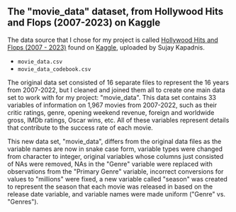 ## The "movie_data" dataset, from Hollywood Hits and Flops (2007-2023) on Kaggle

The data source that I chose for my project is called [Hollywood Hits and Flops (2007 - 2023)](https://www.kaggle.com/datasets/sujaykapadnis/hollywood-hits-and-flops-2007-2023/) found on [Kaggle](https://www.kaggle.com), uploaded by Sujay Kapadnis. 

- `movie_data.csv`
- `movie_data_codebook.csv` 

The original data set consisted of 16 separate files to represent the 16 years from 2007-2022, but I cleaned and joined them all to create one main data set to work with for my project: "movie_data". This data set contains 33 variables of information on 1,967 movies from 2007-2022, such as their critic ratings, genre, opening weekend revenue, foreign and worldwide gross, IMDb ratings, Oscar wins, etc. All of these variables represent details that contribute to the success rate of each movie.

This new data set, "movie_data", differs from the original data files as the variable names are now in snake case form, variable types were changed from character to integer, original variables whose columns just consisted of NAs were removed, NAs in the "Genre" variable were replaced with observations from the "Primary Genre" variable, incorrect conversions for values to "millions" were fixed, a new variable called "season" was created to represent the season that each movie was released in based on the release date variable, and variable names were made uniform ("Genre" vs. "Genres").
